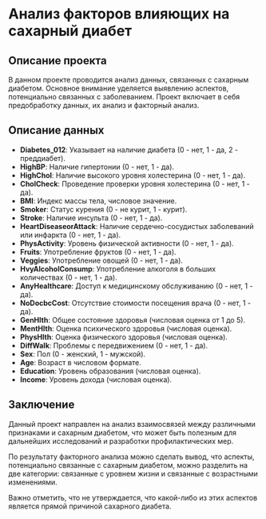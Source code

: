 # Анализ факторов влияющих на сахарный диабет 

## Описание проекта

В данном проекте проводится анализ данных, связанных с сахарным диабетом. Основное внимание уделяется выявлению аспектов, потенциально связанных с заболеванием. Проект включает в себя предобработку данных, их анализ и факторный анализ.

## Описание данных

- **Diabetes_012**: Указывает на наличие диабета (0 - нет, 1 - да, 2 - преддиабет).
- **HighBP**: Наличие гипертонии (0 - нет, 1 - да).
- **HighChol**: Наличие высокого уровня холестерина (0 - нет, 1 - да).
- **CholCheck**: Проведение проверки уровня холестерина (0 - нет, 1 - да).
- **BMI**: Индекс массы тела, числовое значение.
- **Smoker**: Статус курения (0 - не курит, 1 - курит).
- **Stroke**: Наличие инсульта (0 - нет, 1 - да).
- **HeartDiseaseorAttack**: Наличие сердечно-сосудистых заболеваний или инфаркта (0 - нет, 1 - да).
- **PhysActivity**: Уровень физической активности (0 - нет, 1 - да).
- **Fruits**: Употребление фруктов (0 - нет, 1 - да).
- **Veggies**: Употребление овощей (0 - нет, 1 - да).
- **HvyAlcoholConsump**: Употребление алкоголя в больших количествах (0 - нет, 1 - да).
- **AnyHealthcare**: Доступ к медицинскому обслуживанию (0 - нет, 1 - да).
- **NoDocbcCost**: Отсутствие стоимости посещения врача (0 - нет, 1 - да).
- **GenHlth**: Общее состояние здоровья (числовая оценка от 1 до 5).
- **MentHlth**: Оценка психического здоровья (числовая оценка).
- **PhysHlth**: Оценка физического здоровья (числовая оценка).
- **DiffWalk**: Проблемы с передвижением (0 - нет, 1 - да).
- **Sex**: Пол (0 - женский, 1 - мужской).
- **Age**: Возраст в числовом формате.
- **Education**: Уровень образования (числовая оценка).
- **Income**: Уровень дохода (числовая оценка).

## Заключение

Данный проект направлен на анализ взаимосвязей между различными признаками и сахарным диабетом, что может быть полезным для дальнейших исследований и разработки профилактических мер. 

По результату факторного анализа можно сделать вывод, что аспекты, потенциально связанные с сахарным диабетом, можно разделить на две категории: связанные с уровнем жизни и связанные с возрастными изменениями.

Важно отметить, что не утверждается, что какой-либо из этих аспектов является прямой причиной сахарного диабета.
